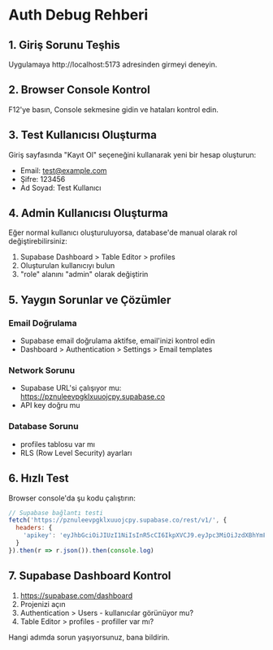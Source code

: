 # Auth Debug Rehberi

## 1. Giriş Sorunu Teşhis

Uygulamaya http://localhost:5173 adresinden girmeyi deneyin.

## 2. Browser Console Kontrol

F12'ye basın, Console sekmesine gidin ve hataları kontrol edin.

## 3. Test Kullanıcısı Oluşturma

Giriş sayfasında "Kayıt Ol" seçeneğini kullanarak yeni bir hesap oluşturun:

- Email: test@example.com
- Şifre: 123456
- Ad Soyad: Test Kullanıcı

## 4. Admin Kullanıcısı Oluşturma

Eğer normal kullanıcı oluşturuluyorsa, database'de manual olarak rol değiştirebilirsiniz:

1. Supabase Dashboard > Table Editor > profiles
2. Oluşturulan kullanıcıyı bulun
3. "role" alanını "admin" olarak değiştirin

## 5. Yaygın Sorunlar ve Çözümler

### Email Doğrulama
- Supabase email doğrulama aktifse, email'inizi kontrol edin
- Dashboard > Authentication > Settings > Email templates

### Network Sorunu
- Supabase URL'si çalışıyor mu: https://pznuleevpgklxuuojcpy.supabase.co
- API key doğru mu

### Database Sorunu
- profiles tablosu var mı
- RLS (Row Level Security) ayarları

## 6. Hızlı Test

Browser console'da şu kodu çalıştırın:

```javascript
// Supabase bağlantı testi
fetch('https://pznuleevpgklxuuojcpy.supabase.co/rest/v1/', {
  headers: {
    'apikey': 'eyJhbGciOiJIUzI1NiIsInR5cCI6IkpXVCJ9.eyJpc3MiOiJzdXBhYmFzZSIsInJlZiI6InB6bnVsZWV2cGdrbHh1dW9qY3B5Iiwicm9sZSI6ImFub24iLCJpYXQiOjE3NTU1ODAzNDEsImV4cCI6MjA3MTE1NjM0MX0.YU6bUsKYOrMlmlRtb-Wafr6em9DEaEY9tZEyyApXNUM'
  }
}).then(r => r.json()).then(console.log)
```

## 7. Supabase Dashboard Kontrol

1. https://supabase.com/dashboard
2. Projenizi açın 
3. Authentication > Users - kullanıcılar görünüyor mu?
4. Table Editor > profiles - profiller var mı?

Hangi adımda sorun yaşıyorsunuz, bana bildirin.